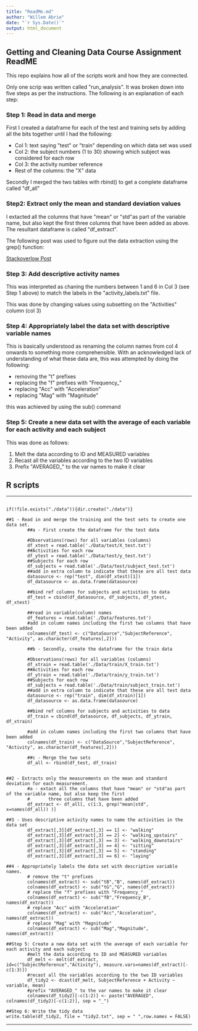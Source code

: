 ```yaml
---
title: "ReadMe.md"
author: "Willem Abrie"
date: "`r Sys.Date()`"
output: html_document
---
```



## Getting and Cleaning Data Course Assignment ReadME

This repo explains how all of the scripts work and how they are connected.

Only one scrip was written called "run_analysis". It was broken down into five steps as per the instructions.
The following is an explanation of each step:


### Step 1: Read in data and merge

First I created a dataframe for each of the test and training sets by adding all the bits together until I had the following:

* Col 1: text saying "test" or "train" depending on which data set was used
* Col 2: the subject numbers (1 to 30) showing which subject was considered for each row
* Col 3: the activity number reference
* Rest of the columns: the "X" data

Secondly I merged the two tables with rbind() to get a complete dataframe called "df_all"

### Step2: Extract only the mean and standard deviation values

I extacted all the columns that have "mean" or "std"as part of the variable name, but also kept the first three columns that have been added as above. The resultant dataframe is called "df_extract".

The following post was used to figure out the data extraction using the grep() function:

[Stackoverlow Post](https://stackoverflow.com/questions/69651600/r-subset-data-frame-by-column-names-using-partial-string-match-from-another-list)

### Step 3: Add descriptive activity names

This was interpreted as chaning the numbers between 1 and 6 in Col 3 (see Step 1 above) to match the labels in the "activity_labels.txt" file.

This was done by changing values using subsetting on the "Activities" column (col 3)

### Step 4: Appropriately label the data set with descriptive variable names

This is basically understood as renaming the column names from col 4 onwards to something more comprehensible.
With an acknowledged lack of understanding of what these data are, this was attempted by doing the following:

* removing the "t" prefixes
* replacing the "f" prefixes with "Frequency_"
* replacing "Acc" with "Acceleration"
* replacing "Mag" with "Magnitude"

this was achieved by using the sub() command


### Step 5: Create a new data set with the average of each variable for each activity and each subject

This was done as follows:

1. Melt the data according to ID and MEASURED variables
2. Recast all the variables according to the two ID variables
3. Prefix "AVERAGED_" to the var names to make it clear

## R scripts

***
```{r}

if(!file.exists("./data")){dir.create("./data")}

##1 - Read in and merge the training and the test sets to create one data set.
        ##a - First create the dataframe for the test data
        
        #Observations(rows) for all variables (columns)
        df_xtest = read.table('./Data/test/X_test.txt')
        ##Activities for each row
        df_ytest = read.table('./Data/test/y_test.txt')
        ##Subjects for each row
        df_subjects = read.table('./Data/test/subject_test.txt')
        ##add in extra column to indicate that these are all test data
        datasource <- rep("test", dim(df_xtest)[1])
        df_datasource <- as.data.frame(datasource)
        
        ##bind ref columns for subjects and activities to data
        df_test = cbind(df_datasource, df_subjects, df_ytest, df_xtest)
        
        ##read in variable(column) names
        df_features = read.table('./Data/features.txt')
        #add in column names including the first two columns that have been added
        colnames(df_test) <- c("DataSource","SubjectReference", "Activity", as.character(df_features[,2])) 

        ##b - Secondly, create the dataframe for the train data
        
        #Observations(rows) for all variables (columns)
        df_xtrain = read.table('./Data/train/X_train.txt')
        ##Activities for each row
        df_ytrain = read.table('./Data/train/y_train.txt')
        ##Subjects for each row
        df_subjects = read.table('./Data/train/subject_train.txt')
        ##add in extra column to indicate that these are all test data
        datasource <- rep("train", dim(df_xtrain)[1])
        df_datasource <- as.data.frame(datasource)
        
        ##bind ref columns for subjects and activities to data
        df_train = cbind(df_datasource, df_subjects, df_ytrain, df_xtrain)
        
        #add in column names including the first two columns that have been added
        colnames(df_train) <- c("DataSource","SubjectReference", "Activity", as.character(df_features[,2]))

        ##c - Merge the two sets
        df_all <- rbind(df_test, df_train)


##2 - Extracts only the measurements on the mean and standard deviation for each measurement. 
        #a - extact all the columns that have "mean" or "std"as part of the variable name, but also keep the first
        #       three columns that have been added
        df_extract <- df_all[, c(1:3, grep("mean|std", x=names(df_all)) )]
        
##3 - Uses descriptive activity names to name the activities in the data set
        df_extract[,3][df_extract[,3] == 1] <- "walking"
        df_extract[,3][df_extract[,3] == 2] <- "walking_upstairs"
        df_extract[,3][df_extract[,3] == 3] <- "walking_downstairs"
        df_extract[,3][df_extract[,3] == 4] <- "sitting"
        df_extract[,3][df_extract[,3] == 5] <- "standing"
        df_extract[,3][df_extract[,3] == 6] <- "laying"
        
##4 - Appropriately labels the data set with descriptive variable names.
        # remove the "t" prefixes
        colnames(df_extract) <- sub("tB","B", names(df_extract))
        colnames(df_extract) <- sub("tG","G", names(df_extract))
        # replace the "f" prefixes with "Frequency_"
        colnames(df_extract) <- sub("fB","Frequency_B", names(df_extract))
        # replace "Acc" with "Acceleration"
        colnames(df_extract) <- sub("Acc","Acceleration", names(df_extract))
        # replace "Mag" with "Magnitude"
        colnames(df_extract) <- sub("Mag","Magnitude", names(df_extract))
        
##Step 5: Create a new data set with the average of each variable for each activity and each subject
        #melt the data according to ID and MEASURED variables
        df_melt <- melt(df_extract, id=c("SubjectReference","Activity"), measure.vars=names(df_extract)[-c(1:3)])
        #recast all the variables according to the two ID variables
        df_tidy2 <- dcast(df_melt, SubjectReference + Activity ~ variable, mean)
        #prefix "AVERAGED_" to the var names to make it clear
        colnames(df_tidy2)[-c(1:2)] <- paste("AVERAGED", colnames(df_tidy2)[-c(1:2)], sep = "_")
        
##Step 6: Write the tidy data
write.table(df_tidy2, file = "tidy2.txt", sep = " ",row.names = FALSE)

```
***
